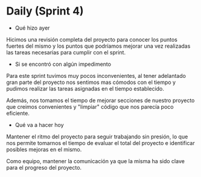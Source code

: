 # Daily (Sprint 4)

- Qué hizo ayer

Hicimos una revisión completa del proyecto para conocer los puntos fuertes del mismo y los puntos que podríamos mejorar una vez realizadas las tareas necesarias para cumplir con el sprint.

- Si se encontró con algún impedimento

Para este sprint tuvimos muy pocos inconvenientes, al tener adelantado gran parte del proyecto nos sentimos mas cómodos con el tiempo y pudimos realizar las tareas asignadas en el tiempo establecido.

Además, nos tomamos el tiempo de mejorar secciones de nuestro proyecto que creimos convenientes y "limpiar" código que nos parecía poco eficiente.

- Qué va a hacer hoy

Mantener el ritmo del proyecto para seguir trabajando sin presión, lo que nos permite tomarnos el tiempo de evaluar el total del proyecto e identificar posibles mejoras en el mismo.

Como equipo, mantener la comunicación ya que la misma ha sido clave para el progreso del proyecto.